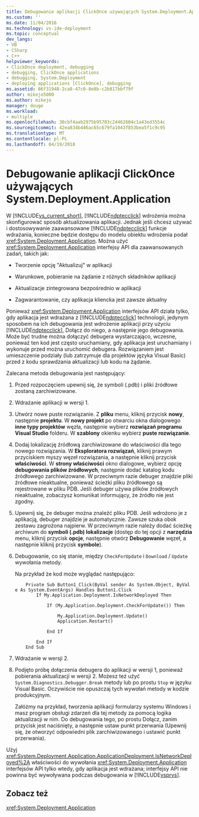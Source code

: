 ```yaml
---
title: Debugowanie aplikacji ClickOnce używających System.Deployment.Application | Dokumentacja firmy Microsoft
ms.custom: ''
ms.date: 11/04/2016
ms.technology: vs-ide-deployment
ms.topic: conceptual
dev_langs:
- VB
- CSharp
- C++
helpviewer_keywords:
- ClickOnce deployment, debugging
- debugging, ClickOnce applications
- debugging, System.Deployment
- deploying applications [ClickOnce], debugging
ms.assetid: 86f31948-2ca8-47c0-8e8b-c2b817bbf79f
author: mikejo5000
ms.author: mikejo
manager: douge
ms.workload:
- multiple
ms.openlocfilehash: 30cbf4aab2975b95703c24462604c1a43ed3554c
ms.sourcegitcommit: 42ea834b446ac65c679fa1043f853bea5f1c9c95
ms.translationtype: MT
ms.contentlocale: pl-PL
ms.lasthandoff: 04/19/2018
---
```

# <a name="debugging-clickonce-applications-that-use-systemdeploymentapplication"></a>Debugowanie aplikacji ClickOnce używających System.Deployment.Application
W [!INCLUDE[vs_current_short](../code-quality/includes/vs_current_short_md.md)], [!INCLUDE[ndptecclick](../deployment/includes/ndptecclick_md.md)] wdrożenia można skonfigurować sposób aktualizowania aplikacji. Jednak jeśli chcesz używać i dostosowywanie zaawansowane [!INCLUDE[ndptecclick](../deployment/includes/ndptecclick_md.md)] funkcje wdrażania, konieczne będzie dostępu do modelu obiektu wdrożenia podał <xref:System.Deployment.Application>. Można użyć <xref:System.Deployment.Application> interfejsy API dla zaawansowanych zadań, takich jak:  
  
-   Tworzenie opcję "Aktualizuj" w aplikacji  
  
-   Warunkowe, pobieranie na żądanie z różnych składników aplikacji  
  
-   Aktualizacje zintegrowana bezpośrednio w aplikacji  
  
-   Zagwarantowanie, czy aplikacja kliencka jest zawsze aktualny  
  
 Ponieważ <xref:System.Deployment.Application> interfejsów API działa tylko, gdy aplikacja jest wdrażana z [!INCLUDE[ndptecclick](../deployment/includes/ndptecclick_md.md)] technologii, jedynym sposobem na ich debugowania jest wdrożenie aplikacji przy użyciu [!INCLUDE[ndptecclick](../deployment/includes/ndptecclick_md.md)], Dołącz do niego, a następnie jego debugowania. Może być trudne można dołączyć debugera wystarczająco, wczesne, ponieważ ten kod jest często uruchamiany, gdy aplikacja jest uruchamiany i wykonuje przed można uruchomić debugera. Rozwiązaniem jest umieszczenie podziały (lub zatrzymuje dla projektów języka Visual Basic) przed z kodu sprawdzania aktualizacji lub kodu na żądanie.  
  
 Zalecana metoda debugowania jest następujący:  
  
1.  Przed rozpoczęciem upewnij się, że symboli (.pdb) i pliki źródłowe zostaną zarchiwizowane.  
  
2.  Wdrażanie aplikacji w wersji 1.  
  
3.  Utwórz nowe puste rozwiązanie. Z **pliku** menu, kliknij przycisk **nowy**, następnie **projektu**. W **nowy projekt** po otwarciu okna dialogowego **inne typy projektów** węzła, następnie wybierz **rozwiązań programu Visual Studio** folderu. W **szablony** okienku wybierz **puste rozwiązanie**.  
  
4.  Dodaj lokalizację źródłową zarchiwizowane do właściwości dla tego nowego rozwiązania. W **Eksploratora rozwiązań**, kliknij prawym przyciskiem myszy węzeł rozwiązania, a następnie kliknij przycisk **właściwości**. W **strony właściwości** okno dialogowe, wybierz opcję **debugowania plików źródłowych**, następnie dodać katalog kodu źródłowego zarchiwizowane. W przeciwnym razie debuger znajdzie pliki źródłowe nieaktualne, ponieważ ścieżki pliku źródłowego są rejestrowane w pliku PDB. Jeśli debuger używa plików źródłowych nieaktualne, zobaczysz komunikat informujący, że źródło nie jest zgodny.  
  
5.  Upewnij się, że debuger można znaleźć pliku PDB. Jeśli wdrożono je z aplikacją, debuger znajdzie je automatycznie. Zawsze szuka obok zestawu zagrożona najpierw. W przeciwnym razie należy dodać ścieżkę archiwum do **symboli (.pdb) lokalizacje** (dostęp do tej opcji z **narzędzia** menu, kliknij przycisk **opcje**, następnie otwórz  **Debugowanie** węzeł, a następnie kliknij przycisk **symbole**).  
  
6.  Debugowanie, co się stanie, między `CheckForUpdate` i `Download` / `Update` wywołania metody.  
  
     Na przykład że kod może wyglądać następująco:  
  
    ```  
        Private Sub Button1_Click(ByVal sender As System.Object, ByVal e As System.EventArgs) Handles Button1.Click  
            If My.Application.Deployment.IsNetworkDeployed Then  
  
                If (My.Application.Deployment.CheckForUpdate()) Then  
  
                    My.Application.Deployment.Update()  
                    Application.Restart()  
  
                End If  
  
            End If  
        End Sub  
    ```  
  
7.  Wdrażanie w wersji 2.  
  
8.  Podjęto próbę dołączenia debugera do aplikacji w wersji 1, ponieważ pobierania aktualizacji w wersji 2. Możesz też użyć `System.Diagnostics.Debugger.Break` metody lub po prostu `Stop` w języku Visual Basic. Oczywiście nie opuszczaj tych wywołań metody w kodzie produkcyjnym.  
  
     Załóżmy na przykład, tworzenia aplikacji formularzy systemu Windows i masz program obsługi zdarzeń dla tej metody za pomocą logika aktualizacji w nim. Do debugowania tego, po prostu Dołącz, zanim przycisk jest naciśnięty, a następnie ustaw punkt przerwania (Upewnij się, że otworzyć odpowiedni plik zarchiwizowanego i ustawić punkt przerwania).  
  
 Użyj <xref:System.Deployment.Application.ApplicationDeployment.IsNetworkDeployed%2A> właściwości do wywołania <xref:System.Deployment.Application> interfejsów API tylko wtedy, gdy aplikacja jest wdrażana; interfejsy API nie powinna być wywoływana podczas debugowania w [!INCLUDE[vsprvs](../code-quality/includes/vsprvs_md.md)].  
  
## <a name="see-also"></a>Zobacz też  
 <xref:System.Deployment.Application>